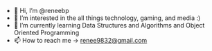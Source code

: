 - 👋 Hi, I’m @reneebp
- 👀 I’m interested in the all things technology, gaming, and media :)
- 🌱 I’m currently learning Data Structures and Algorithms and Object Oriented Programming 
- 📫 How to reach me -> renee9832@gmail.com

<!---
reneebp/reneebp is a ✨ special ✨ repository because its `README.md` (this file) appears on your GitHub profile.
You can click the Preview link to take a look at your changes.
--->
